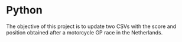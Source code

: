 # Python
The objective of this project is to update two CSVs with the score and position obtained after a motorcycle GP race in the Netherlands.
